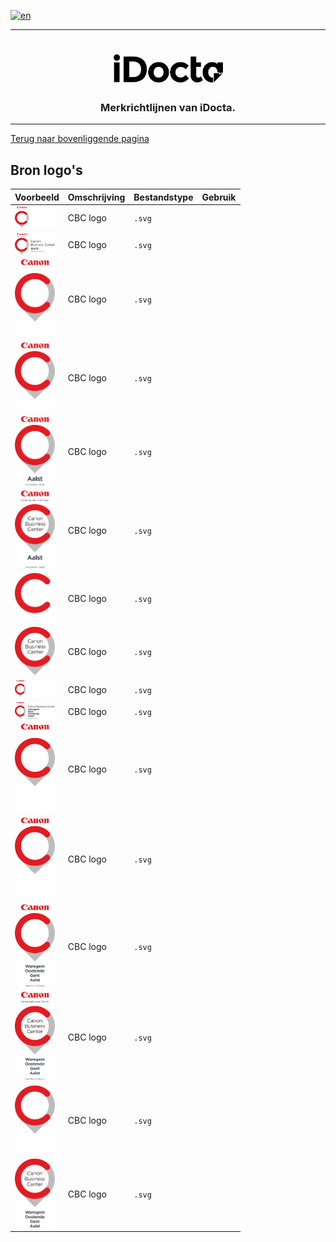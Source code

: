 [![en](https://img.shields.io/badge/lang-en-red.svg)](https://github.com/iDocta/brand-guide/blob/main/logo/cbc/source/README.md)

---

<h1 align="center">
    <a href="https://www.idocta.be">    
        <picture>
            <source media="(prefers-color-scheme: dark)" srcset="https://raw.githubusercontent.com/iDocta/brand-guide/main/logo/source/idocta-white.svg">
            <source media="(prefers-color-scheme: light)" srcset="https://raw.githubusercontent.com/iDocta/brand-guide/main/logo/source/idocta-black.svg">
            <img width="175px" alt="Shows a black logo in light color mode and a white one in dark color mode." src="https://raw.githubusercontent.com/iDocta/brand-guide/main/logo/source/idocta-black.svg">
        </picture>
    </a> 
</h1>
 
<h3 align="center">Merkrichtlijnen van iDocta.</h3>

---

[Terug naar bovenliggende pagina](../README.nl.md)

## Bron logo's

| Voorbeeld                                                                                                                        | Omschrijving | Bestandstype | Gebruik |
| -------------------------------------------------------------------------------------------------------------------------------- | ------------ | ------------ | ------- |
| <img src='https://github.com/iDocta/brand-guide/blob/main/logo/cbc/source/cbc-aalst-landscape-dark.svg' width='64' alt=''/>      | CBC logo     | `.svg`       |         |
| <img src='https://github.com/iDocta/brand-guide/blob/main/logo/cbc/source/cbc-aalst-landscape-light.svg' width='64' alt=''/>     | CBC logo     | `.svg`       |         |
| <img src='https://github.com/iDocta/brand-guide/blob/main/logo/cbc/source/cbc-aalst-portrait-dark.svg' width='64' alt=''/>       | CBC logo     | `.svg`       |         |
| <img src='https://github.com/iDocta/brand-guide/blob/main/logo/cbc/source/cbc-aalst-portrait-less-dark.svg' width='64' alt=''/>  | CBC logo     | `.svg`       |         |
| <img src='https://github.com/iDocta/brand-guide/blob/main/logo/cbc/source/cbc-aalst-portrait-less-light.svg' width='64' alt=''/> | CBC logo     | `.svg`       |         |
| <img src='https://github.com/iDocta/brand-guide/blob/main/logo/cbc/source/cbc-aalst-portrait-light.svg' width='64' alt=''/>      | CBC logo     | `.svg`       |         |
| <img src='https://github.com/iDocta/brand-guide/blob/main/logo/cbc/source/cbc-arrow-dark.svg' width='64' alt=''/>                | CBC logo     | `.svg`       |         |
| <img src='https://github.com/iDocta/brand-guide/blob/main/logo/cbc/source/cbc-arrow-light.svg' width='64' alt=''/>               | CBC logo     | `.svg`       |         |
| <img src='https://github.com/iDocta/brand-guide/blob/main/logo/cbc/source/cbc-landscape-dark.svg' width='64' alt=''/>            | CBC logo     | `.svg`       |         |
| <img src='https://github.com/iDocta/brand-guide/blob/main/logo/cbc/source/cbc-landscape-light.svg' width='64' alt=''/>           | CBC logo     | `.svg`       |         |
| <img src='https://github.com/iDocta/brand-guide/blob/main/logo/cbc/source/cbc-portrait-dark.svg' width='64' alt=''/>             | CBC logo     | `.svg`       |         |
| <img src='https://github.com/iDocta/brand-guide/blob/main/logo/cbc/source/cbc-portrait-less-dark.svg' width='64' alt=''/>        | CBC logo     | `.svg`       |         |
| <img src='https://github.com/iDocta/brand-guide/blob/main/logo/cbc/source/cbc-portrait-less-light.svg' width='64' alt=''/>       | CBC logo     | `.svg`       |         |
| <img src='https://github.com/iDocta/brand-guide/blob/main/logo/cbc/source/cbc-portrait-light.svg' width='64' alt=''/>            | CBC logo     | `.svg`       |         |
| <img src='https://github.com/iDocta/brand-guide/blob/main/logo/cbc/source/cbc-portrait-minimal-dark.svg' width='64' alt=''/>     | CBC logo     | `.svg`       |         |
| <img src='https://github.com/iDocta/brand-guide/blob/main/logo/cbc/source/cbc-portrait-minimal-light.svg' width='64' alt=''/>    | CBC logo     | `.svg`       |         |